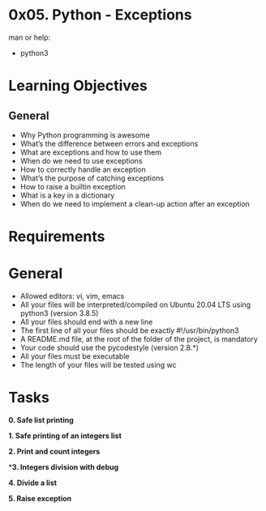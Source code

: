 # 0x05. Python - Exceptions

man or help:

- python3

# Learning Objectives

## General

- Why Python programming is awesome
- What’s the difference between errors and exceptions
- What are exceptions and how to use them
- When do we need to use exceptions
- How to correctly handle an exception
- What’s the purpose of catching exceptions
- How to raise a builtin exception
- What is a key in a dictionary
- When do we need to implement a clean-up action after an exception

# Requirements

# General

- Allowed editors: vi, vim, emacs
- All your files will be interpreted/compiled on Ubuntu 20.04 LTS using python3 (version 3.8.5)
- All your files should end with a new line
- The first line of all your files should be exactly #!/usr/bin/python3
- A README.md file, at the root of the folder of the project, is mandatory
- Your code should use the pycodestyle (version 2.8.*)
- All your files must be executable
- The length of your files will be tested using wc

# Tasks

**0. Safe list printing**

**1. Safe printing of an integers list**

**2. Print and count integers**

***3. Integers division with debug**

**4. Divide a list**

**5. Raise exception**
